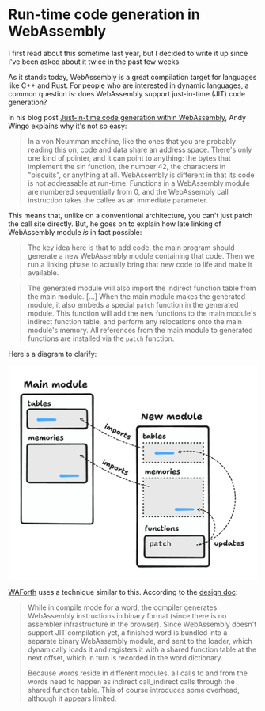 # Run-time code generation in WebAssembly

I first read about this sometime last year, but I decided to write it up since I've been asked about it twice in the past few weeks.

As it stands today, WebAssembly is a great compilation target for languages like C++ and Rust. For people who are interested in dynamic languages, a common question is: does WebAssembly support just-in-time (JIT) code generation?

In his blog post [Just-in-time code generation within WebAssembly](https://wingolog.org/archives/2022/08/18/just-in-time-code-generation-within-webassembly), Andy Wingo explains why it's not so easy:

> In a von Neumman machine, like the ones that you are probably reading this on, code and data share an address space. There's only one kind of pointer, and it can point to anything: the bytes that implement the sin function, the number 42, the characters in "biscuits", or anything at all. WebAssembly is different in that its code is not addressable at run-time. Functions in a WebAssembly module are numbered sequentially from 0, and the WebAssembly call instruction takes the callee as an immediate parameter.

This means that, unlike on a conventional architecture, you can't just patch the call site directly. But, he goes on to explain how late linking of WebAssembly module _is_ in fact possible:

> The key idea here is that to add code, the main program should generate a new WebAssembly module containing that code. Then we run a linking phase to actually bring that new code to life and make it available.

> The generated module will also import the indirect function table from the main module. [...] When the main module makes the generated module, it also embeds a special `patch` function in the generated module. This function will add the new functions to the main module's indirect function table, and perform any relocations onto the main module's memory. All references from the main module to generated functions are installed via the `patch` function.

Here's a diagram to clarify:

<img width="620" alt="A diagram illustrating the scenario described above" src="../images/wasm-code-generation.png">

[WAForth](https://github.com/remko/waforth) uses a technique similar to this. According to the [design doc](https://github.com/remko/waforth/blob/master/doc/Design.md):

> While in compile mode for a word, the compiler generates WebAssembly instructions in binary format (since there is no assembler infrastructure in the browser). Since WebAssembly doesn't support JIT compilation yet, a finished word is bundled into a separate binary WebAssembly module, and sent to the loader, which dynamically loads it and registers it with a shared function table at the next offset, which in turn is recorded in the word dictionary.
>
> Because words reside in different modules, all calls to and from the words need to happen as indirect call_indirect calls through the shared function table. This of course introduces some overhead, although it appears limited.
